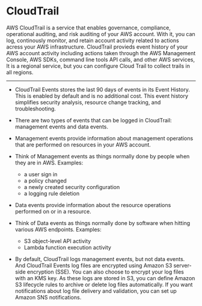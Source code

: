 # CloudTrail

AWS CloudTrail is a service that enables governance, compliance, operational auditing, and risk auditing of your AWS account. With it, you can log, continously monitor, and retain account activity related to actions acress your AWS infrastructure. CloudTrail provieds event history of your AWS account activity including actions taken through the AWS Management Console, AWS SDKs, command line tools API calls, and other AWS services, It is a regional service, but you can configure Cloud Trail to collect trails in all regions.

---

- CloudTrail Events stores the last 90 days of events in its Event History. This is enabled by default and is no additional cost.
    This event history simplifies security analysis, resource change tracking, and troubleshooting.

- There are two types of events that can be logged in CloudTrail: management events and data events.

- Management events provide information about management operations that are performed on resources in your AWS account.

- Think of Management events as things normally done by people when they are in AWS. Examples:
    - a user sign in
    - a policy changed
    - a newly created security configuration
    - a logging rule deletion

- Data events provide information about the resource operations performed on or in a resource.

- Think of Data events as things normally done by software when hitting various AWS endpoints. Examples:
    - S3 object-level API activity
    - Lambda function execution activity

- By default, CloudTrail logs management events, but not data events. And CloudTrail Events log files are encrypted using Amazon S3 server-side encryption (SSE).
    You can also choose to encrypt your log files with an KMS key. As these logs are stored in S3, you can define Amazon S3 lifecycle rules to archive or delete log files automatically. If you want notifications about log file delivery and validation, you can set up Amazon SNS notifications.